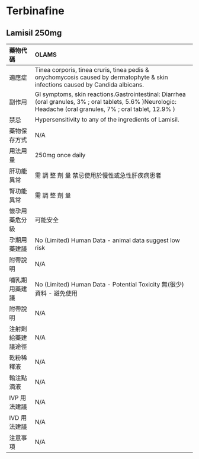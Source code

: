 # Terbinafine

## Lamisil  250mg

| 藥物代碼 | OLAMS |
| :--- | :--- |
| 適應症 | Tinea corporis, tinea cruris, tinea pedis & onychomycosis caused by dermatophyte & skin infections caused by Candida albicans. |
| 副作用 | GI symptoms, skin reactions.Gastrointestinal: Diarrhea \(oral granules, 3% ; oral tablets, 5.6% \)Neurologic: Headache \(oral granules, 7% ; oral tablet, 12.9% \) |
| 禁忌 | Hypersensitivity to any of the ingredients of Lamisil. |
| 藥物保存方式 | N/A |
| 用法用量 | 250mg once daily |
| 肝功能異常 | 需 調 整 劑 量  禁忌使用於慢性或急性肝疾病患者 |
| 腎功能異常 | 需 調 整 劑 量 |
| 懷孕用藥危分級 | 可能安全 |
| 孕期用藥建議 | No \(Limited\) Human Data - animal data suggest low risk |
| 附帶說明 | N/A |
| 哺乳期用藥建議 | No \(Limited\) Human Data - Potential Toxicity 無\(很少\)資料 - 避免使用 |
| 附帶說明 | N/A |
| 注射劑給藥建議途徑 | N/A |
| 乾粉稀釋液 | N/A |
| 輸注點滴液 | N/A |
| IVP 用法建議 | N/A |
| IVD 用法建議 | N/A |
| 注意事項 | N/A |

